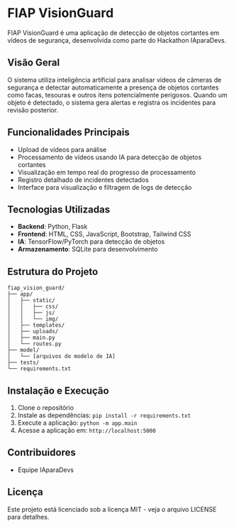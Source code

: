 # FIAP VisionGuard

FIAP VisionGuard é uma aplicação de detecção de objetos cortantes em vídeos de segurança, desenvolvida como parte do Hackathon IAparaDevs.

## Visão Geral

O sistema utiliza inteligência artificial para analisar vídeos de câmeras de segurança e detectar automaticamente a presença de objetos cortantes como facas, tesouras e outros itens potencialmente perigosos. Quando um objeto é detectado, o sistema gera alertas e registra os incidentes para revisão posterior.

## Funcionalidades Principais

- Upload de vídeos para análise
- Processamento de vídeos usando IA para detecção de objetos cortantes
- Visualização em tempo real do progresso de processamento
- Registro detalhado de incidentes detectados
- Interface para visualização e filtragem de logs de detecção

## Tecnologias Utilizadas

- **Backend**: Python, Flask
- **Frontend**: HTML, CSS, JavaScript, Bootstrap, Tailwind CSS
- **IA**: TensorFlow/PyTorch para detecção de objetos
- **Armazenamento**: SQLite para desenvolvimento

## Estrutura do Projeto

```
fiap_vision_guard/
├── app/
│   ├── static/
│   │   ├── css/
│   │   ├── js/
│   │   └── img/
│   ├── templates/
│   ├── uploads/
│   ├── main.py
│   └── routes.py
├── model/
│   └── [arquivos do modelo de IA]
├── tests/
└── requirements.txt
```

## Instalação e Execução

1. Clone o repositório
2. Instale as dependências: `pip install -r requirements.txt`
3. Execute a aplicação: `python -m app.main`
4. Acesse a aplicação em: `http://localhost:5000`

## Contribuidores

- Equipe IAparaDevs

## Licença

Este projeto está licenciado sob a licença MIT - veja o arquivo LICENSE para detalhes.
